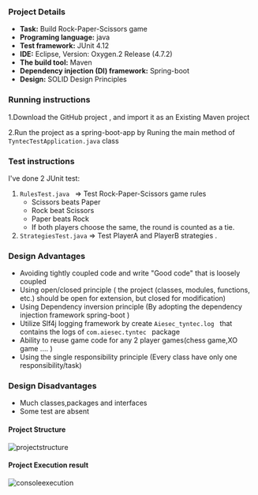 ### Project Details 
- **Task:** Build Rock-Paper-Scissors  game 
- **Programing language:** java 
- **Test framework:** JUnit 4.12
- **IDE:** Eclipse, Version: Oxygen.2 Release (4.7.2)
- **The build tool:** Maven 
- **Dependency injection (DI) framework:** Spring-boot 
- **Design:** SOLID Design Principles

### Running instructions
1.Download the GitHub project , and  import it as  an Existing Maven project 

2.Run the project as a spring-boot-app by Runing the  main method of `TyntecTestApplication.java` class 
### Test instructions

I've done  2 JUnit test: 

1. `RulesTest.java `  =>  Test Rock-Paper-Scissors game rules 
      - Scissors beats Paper
      - Rock beat Scissors
      - Paper beats Rock
      - If both players choose the same, the round is counted as a tie.
2. `StrategiesTest.java` => Test  PlayerA and  PlayerB   strategies .

### Design Advantages 
- Avoiding  tightly coupled code and  write "Good  code" that is loosely coupled  
- Using open/closed principle ( the project (classes, modules, functions, etc.) should be open for extension, but closed for modification)
- Using  Dependency inversion principle (By adopting  the dependency injection framework spring-boot )
- Utilize Slf4j logging framework by create `Aiesec_tyntec.log ` that contains the logs of `com.aiesec.tyntec ` package 
- Ability to reuse game code for any 2 player games(chess game,XO game .... ) 
- Using the single responsibility principle  (Every class  have  only one responsibility/task)

### Design Disadvantages

- Much classes,packages  and  interfaces 
- Some test are absent  

#### Project Structure

![projectstructure](https://user-images.githubusercontent.com/42076893/47383845-e0230580-d705-11e8-9db7-e830dbdb9e0a.png)


#### Project Execution result

![consoleexecution](https://user-images.githubusercontent.com/42076893/47383904-fe890100-d705-11e8-8846-c3cae3e97bf1.png)
